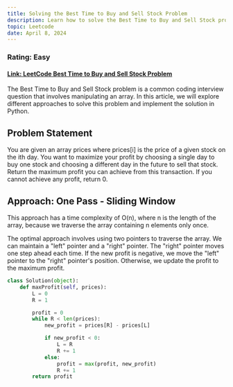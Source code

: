 ```yaml
---
title: Solving the Best Time to Buy and Sell Stock Problem
description: Learn how to solve the Best Time to Buy and Sell Stock problem using Python. Understand the problem statement, grasp the theory, and implement the solution. This is good practice for array problems.
topic: Leetcode
date: April 8, 2024
---
```


### Rating: Easy

#### [Link: LeetCode Best Time to Buy and Sell Stock Problem](https://leetcode.com/problems/best-time-to-buy-and-sell-stock/description/)

The Best Time to Buy and Sell Stock problem is a common coding interview question that involves manipulating an array. In this article, we will explore different approaches to solve this problem and implement the solution in Python.

## Problem Statement

You are given an array prices where prices[i] is the price of a given stock on the ith day. You want to maximize your profit by choosing a single day to buy one stock and choosing a different day in the future to sell that stock. Return the maximum profit you can achieve from this transaction. If you cannot achieve any profit, return 0.

## Approach: One Pass - Sliding Window

This approach has a time complexity of O(n), where n is the length of the array, because we traverse the array containing n elements only once.

The optimal approach involves using two pointers to traverse the array. We can maintain a "left" pointer and a "right" pointer. The "right" pointer moves one step ahead each time. If the new profit is negative, we move the "left" pointer to the "right" pointer's position. Otherwise, we update the profit to the maximum profit.

```python
class Solution(object):
    def maxProfit(self, prices):
        L = 0
        R = 1

        profit = 0
        while R < len(prices):
            new_profit = prices[R] - prices[L]

            if new_profit < 0:
                L = R
                R += 1
            else:
                profit = max(profit, new_profit)
                R += 1
        return profit
```
